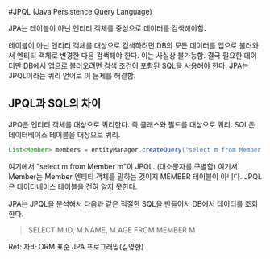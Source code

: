 #JPQL (Java Persistence Query Language)

JPA는 테이블이 아닌 엔티티 객체를 중심으로 데이터를 검색해야함.

테이블이 아닌 엔티티 객체를 대상으로 검색하려면 DB의 모든 데이터를 앱으로 불러와서 엔티티 객체로 변경한 다음 검색해야 한다. 이는 사실상 불가능함. 결국 필요한 데이터만 DB에서 앱으로 불러오려면 검색 조건이 포함된 SQL을 사용해야 한다.
JPA는 JPQL이라는 쿼리 언어로 이 문제를 해결함.

## JPQL과 SQL의 차이

JPQ은 엔티티 객체를 대상으로 쿼리한다. 즉 클래스와 필드를 대상으로 쿼리.
SQL은 데이터베이스 테이블을 대상으로 쿼리.

````java
List<Member> members = entityManager.createQuery("select m from Member m", Member.class).getResultList();
````

여기에서 "select m from Member m"이 JPQL. (대소문자를 구별함)
여기서 Member는 Member 엔티티 객체를 말하는 것이지 MEMBER 테이블이 아니다.
JPQL은 데이터베이스 테이블을 전혀 알지 못한다.


JPA는 JPQL을 분석해서 다음과 같은 적절한 SQL을 만들어서 DB에서 데이터를 조회한다.
> SELECT M.ID, M.NAME, M.AGE FROM MEMBER M



Ref: 자바 ORM 표준 JPA 프로그래밍(김영한)
